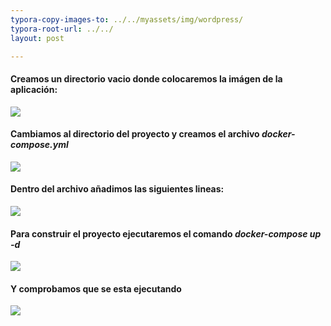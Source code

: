 ```yaml
---
typora-copy-images-to: ../../myassets/img/wordpress/
typora-root-url: ../../
layout: post

---
```




#### Creamos un directorio vacio donde colocaremos la imágen de la aplicación:

![](/PePs/myassets/img/wordpress/1.png)


#### Cambiamos al directorio del proyecto y creamos el archivo *docker-compose.yml*

![](/PePs/myassets/img/wordpress/2.png)


#### Dentro del archivo añadimos las siguientes lineas:

![](/PePs/myassets/img/wordpress/3.png)


#### Para construir el proyecto ejecutaremos el comando *docker-compose up -d*

![](/PePs/myassets/img/wordpress/4.png)


#### Y comprobamos que se esta ejecutando 

![](/PePs/myassets/img/wordpress/5.png)
